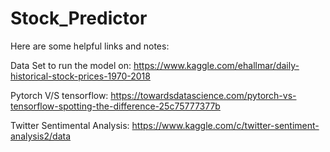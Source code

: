 # Stock_Predictor

Here are some helpful links and notes:

Data Set to run the model on:
https://www.kaggle.com/ehallmar/daily-historical-stock-prices-1970-2018

Pytorch V/S tensorflow:
https://towardsdatascience.com/pytorch-vs-tensorflow-spotting-the-difference-25c75777377b

Twitter Sentimental Analysis:
https://www.kaggle.com/c/twitter-sentiment-analysis2/data
